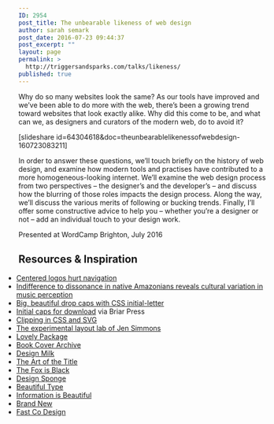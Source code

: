 ```yaml
---
ID: 2954
post_title: The unbearable likeness of web design
author: sarah semark
post_date: 2016-07-23 09:44:37
post_excerpt: ""
layout: page
permalink: >
  http://triggersandsparks.com/talks/likeness/
published: true
---
```

<p class="cap">Why do so many websites look the same? As our tools have improved and we’ve been able to do more with the web, there’s been a growing trend toward websites that look exactly alike. Why did this come to be, and what can we, as designers and curators of the modern web, do to avoid it?</p>

[slideshare id=64304618&doc=theunbearablelikenessofwebdesign-160723083211]

In order to answer these questions, we’ll touch briefly on the history of web design, and examine how modern tools and practises have contributed to a more homogeneous-looking internet. We’ll examine the web design process from two perspectives – the designer’s and the developer’s – and discuss how the blurring of those roles impacts the design process. Along the way, we’ll discuss the various merits of following or bucking trends. Finally, I’ll offer some constructive advice to help you – whether you’re a designer or not – add an individual touch to your design work.

Presented at WordCamp Brighton, July 2016

<h2>Resources &amp; Inspiration</h2>
<ul style="margin-left: -2em;">
<li><a href="https://www.nngroup.com/articles/centered-logos">Centered logos hurt navigation</a></li>
<li><a href="http://www.nature.com/nature/journal/vaop/ncurrent/full/nature18635.html">Indifference to dissonance in native Amazonians reveals cultural variation in music perception</a></li>
<li><a href="http://thenewcode.com/961/Big-Beautiful-Dropcaps-with-CSS-initial-letter">Big, beautiful drop caps with CSS initial-letter</a></li>
<li><a href="http://www.briarpress.org/cuts/browse?t=19">Initial caps for download</a> via Briar Press</li>
<li><a href="https://sarasoueidan.com/blog/css-svg-clipping/">Clipping in CSS and SVG</a></li>
<li><a href="http://labs.jensimmons.com/">The experimental layout lab of Jen Simmons</a></li>
<li><a href="http://lovelypackage.com/">Lovely Package</a></li>
<li><a href="http://bookcoverarchive.com/">Book Cover Archive</a></li>
<li><a href="http://designmilk.com">Design Milk</a></li>
<li><a href="http://www.artofthetitle.com/">The Art of the Title</a></li>
<li><a href="http://thefoxisblack.com">The Fox is Black</a></li>
  <li><a href="http://www.designsponge.com/">Design Sponge</a></li>
<li><a href="http://beautifultype.net/">Beautiful Type</a></li>
<li><a href="http://www.informationisbeautiful.net/">Information is Beautiful</a></li>
<li><a href="http://www.underconsideration.com/brandnew/">Brand New</a></li>
<li><a href="http://www.fastcodesign.com/">Fast Co Design</a></li>
</ul>